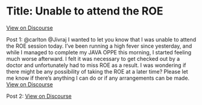 # Title: Unable to attend the ROE
[View on Discourse](https://discourse.onlinedegree.iitm.ac.in/t/unable-to-attend-the-roe/168987)

Post 1: @carlton @Jivraj I wanted to let you know that I was unable to attend the ROE session today. I’ve been running a high fever since yesterday, and while I managed to complete my JAVA OPPE this morning, I started feeling much worse afterward. I felt it was necessary to get checked out by a doctor and unfortunately had to miss ROE as a result. I was wondering if there might be any possibility of taking the ROE at a later time? Please let me know if there’s anything I can do or if any arrangements can be made.
[View on Discourse](https://discourse.onlinedegree.iitm.ac.in/t/unable-to-attend-the-roe/168987/1)


Post 2: 
[View on Discourse](https://discourse.onlinedegree.iitm.ac.in/t/unable-to-attend-the-roe/168987/2)


